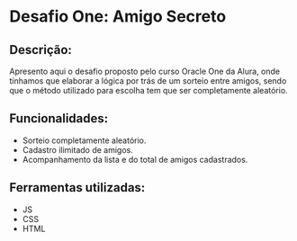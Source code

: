# Desafio One: Amigo Secreto

## Descrição:
Apresento aqui o desafio proposto pelo curso Oracle One da Alura, onde tínhamos que elaborar a lógica por trás de um sorteio entre amigos, sendo que o método utilizado para escolha tem que ser completamente aleatório.

## Funcionalidades: 
- Sorteio completamente aleatório.
- Cadastro ilimitado de amigos.
- Acompanhamento da lista e do total de amigos cadastrados.

## Ferramentas utilizadas:
- JS
- CSS
- HTML


